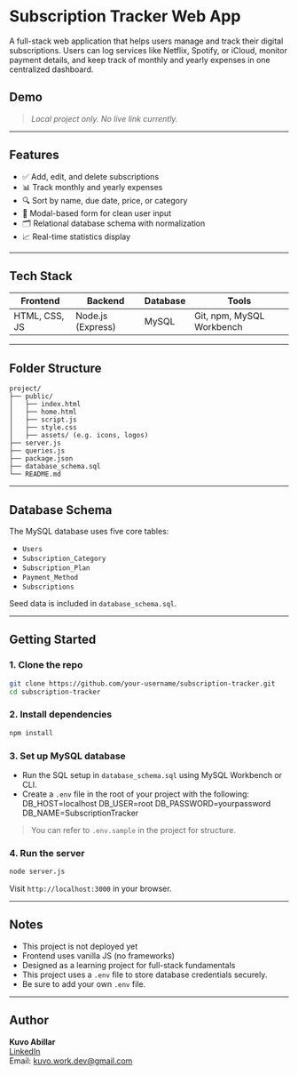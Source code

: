 # Subscription Tracker Web App

A full-stack web application that helps users manage and track their digital subscriptions. Users can log services like Netflix, Spotify, or iCloud, monitor payment details, and keep track of monthly and yearly expenses in one centralized dashboard.

## Demo
> *Local project only. No live link currently.*

---

## Features
- ✅ Add, edit, and delete subscriptions
- 📊 Track monthly and yearly expenses
- 🔍 Sort by name, due date, price, or category
- 🧾 Modal-based form for clean user input
- 🗂️ Relational database schema with normalization
- 📈 Real-time statistics display

---

## Tech Stack

| Frontend       | Backend         | Database | Tools                   |
|----------------|------------------|----------|--------------------------|
| HTML, CSS, JS  | Node.js (Express) | MySQL    | Git, npm, MySQL Workbench |

---

## Folder Structure

```
project/
├── public/
│   ├── index.html
│   ├── home.html
│   ├── script.js
│   ├── style.css
│   ├── assets/ (e.g. icons, logos)
├── server.js
├── queries.js
├── package.json
├── database_schema.sql
└── README.md
```

---

## Database Schema

The MySQL database uses five core tables:
- `Users`
- `Subscription_Category`
- `Subscription_Plan`
- `Payment_Method`
- `Subscriptions`

Seed data is included in `database_schema.sql`.

---

## Getting Started

### 1. Clone the repo
```bash
git clone https://github.com/your-username/subscription-tracker.git
cd subscription-tracker
```

### 2. Install dependencies
```bash
npm install
```

### 3. Set up MySQL database
- Run the SQL setup in `database_schema.sql` using MySQL Workbench or CLI.
- Create a `.env` file in the root of your project with the following:
DB_HOST=localhost
DB_USER=root
DB_PASSWORD=yourpassword
DB_NAME=SubscriptionTracker
> You can refer to `.env.sample` in the project for structure.

### 4. Run the server
```bash
node server.js
```

Visit `http://localhost:3000` in your browser.

---

## Notes
- This project is not deployed yet
- Frontend uses vanilla JS (no frameworks)
- Designed as a learning project for full-stack fundamentals
- This project uses a `.env` file to store database credentials securely.
- Be sure to add your own `.env` file.

---

## Author
**Kuvo Abillar**  
[LinkedIn](https://www.linkedin.com/in/kuvo)  
Email: kuvo.work.dev@gmail.com